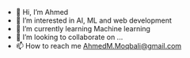 - 👋 Hi, I’m Ahmed
- 👀 I’m interested in AI, ML and web development
- 🌱 I’m currently learning Machine learning
- 💞️ I’m looking to collaborate on ...
- 📫 How to reach me AhmedM.Moqbali@gmail.com

<!---
QAhmedM/QAhmedM is a ✨ special ✨ repository because its `README.md` (this file) appears on your GitHub profile.
You can click the Preview link to take a look at your changes.
--->
